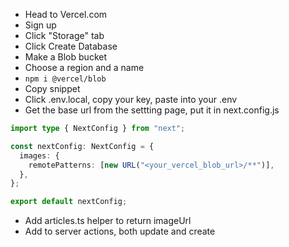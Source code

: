 - Head to Vercel.com
- Sign up
- Click "Storage" tab
- Click Create Database
- Make a Blob bucket
- Choose a region and a name
- `npm i @vercel/blob`
- Copy snippet
- Click .env.local, copy your key, paste into your .env
- Get the base url from the settting page, put it in next.config.js

```typescript
import type { NextConfig } from "next";

const nextConfig: NextConfig = {
  images: {
    remotePatterns: [new URL("<your_vercel_blob_url>/**")],
  },
};

export default nextConfig;
```

- Add articles.ts helper to return imageUrl
- Add to server actions, both update and create
